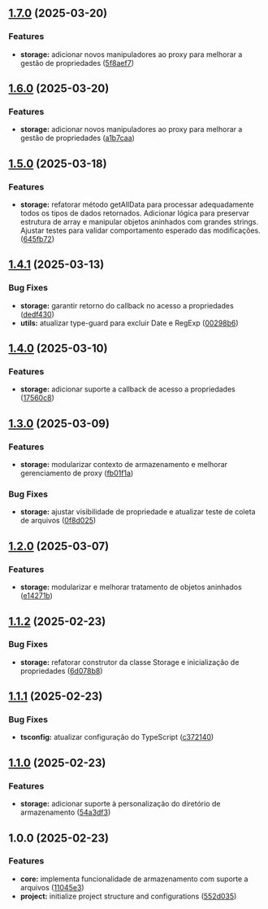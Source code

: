## [1.7.0](https://github.com/kleberoliveira/lazy-load-store/compare/v1.6.0...v1.7.0) (2025-03-20)

### Features

* **storage:** adicionar novos manipuladores ao proxy para melhorar a gestão de propriedades ([5f8aef7](https://github.com/kleberoliveira/lazy-load-store/commit/5f8aef7dedf3521de24cf3a5583943870938ce8f))

## [1.6.0](https://github.com/kleberoliveira/lazy-load-store/compare/v1.5.0...v1.6.0) (2025-03-20)

### Features

* **storage:** adicionar novos manipuladores ao proxy para melhorar a gestão de propriedades ([a1b7caa](https://github.com/kleberoliveira/lazy-load-store/commit/a1b7caa81447efef086bccfa078fab52b73988f0))

## [1.5.0](https://github.com/kleberoliveira/lazy-load-store/compare/v1.4.1...v1.5.0) (2025-03-18)

### Features

* **storage:** refatorar método getAllData para processar adequadamente todos os tipos de dados retornados. Adicionar lógica para preservar estrutura de array e manipular objetos aninhados com grandes strings. Ajustar testes para validar comportamento esperado das modificações. ([645fb72](https://github.com/kleberoliveira/lazy-load-store/commit/645fb72ddee8aab8f0204425fe175ffe7a686bd0))

## [1.4.1](https://github.com/kleberoliveira/lazy-load-store/compare/v1.4.0...v1.4.1) (2025-03-13)

### Bug Fixes

* **storage:** garantir retorno do callback no acesso a propriedades ([dedf430](https://github.com/kleberoliveira/lazy-load-store/commit/dedf430989d733ea1c9cdb821d5d8eaff6baca52))
* **utils:** atualizar type-guard para excluir Date e RegExp ([00298b6](https://github.com/kleberoliveira/lazy-load-store/commit/00298b68cfcd7ab08f304405f747cb516b319496))

## [1.4.0](https://github.com/kleberoliveira/lazy-load-store/compare/v1.3.0...v1.4.0) (2025-03-10)

### Features

* **storage:** adicionar suporte a callback de acesso a propriedades ([17560c8](https://github.com/kleberoliveira/lazy-load-store/commit/17560c89e73f5c3857b0d7c3ee28dff0ab1b1b7d))

## [1.3.0](https://github.com/kleberoliveira/lazy-load-store/compare/v1.2.0...v1.3.0) (2025-03-09)

### Features

* **storage:** modularizar contexto de armazenamento e melhorar gerenciamento de proxy ([fb01f1a](https://github.com/kleberoliveira/lazy-load-store/commit/fb01f1a6a487bf167770b4f09fa814f5fb815919))

### Bug Fixes

* **storage:** ajustar visibilidade de propriedade e atualizar teste de coleta de arquivos ([0f8d025](https://github.com/kleberoliveira/lazy-load-store/commit/0f8d0251002c814e11eae92fbdd3fc2dc1f1a3cf))

## [1.2.0](https://github.com/kleberoliveira/lazy-load-store/compare/v1.1.2...v1.2.0) (2025-03-07)

### Features

* **storage:** modularizar e melhorar tratamento de objetos aninhados ([e14271b](https://github.com/kleberoliveira/lazy-load-store/commit/e14271b8a3197b6d8667d8e6ebd8dd85bf7e93bf))

## [1.1.2](https://github.com/kleberoliveira/lazy-load-store/compare/v1.1.1...v1.1.2) (2025-02-23)

### Bug Fixes

* **storage:** refatorar construtor da classe Storage e inicialização de propriedades ([6d078b8](https://github.com/kleberoliveira/lazy-load-store/commit/6d078b8df126895ec50920ed158b18660858e147))

## [1.1.1](https://github.com/kleberoliveira/lazy-load-store/compare/v1.1.0...v1.1.1) (2025-02-23)

### Bug Fixes

* **tsconfig:** atualizar configuração do TypeScript ([c372140](https://github.com/kleberoliveira/lazy-load-store/commit/c3721402c2e5714539b664356b097dcb855b53c9))

## [1.1.0](https://github.com/kleberoliveira/lazy-load-store/compare/v1.0.0...v1.1.0) (2025-02-23)

### Features

* **storage:** adicionar suporte à personalização do diretório de armazenamento ([54a3df3](https://github.com/kleberoliveira/lazy-load-store/commit/54a3df31ab0388551aa3e733734350c1a4643790))

## 1.0.0 (2025-02-23)

### Features

* **core:** implementa funcionalidade de armazenamento com suporte a arquivos ([11045e3](https://github.com/kleberoliveira/lazy-load-store/commit/11045e37a233832fec117e8bef5ce8db07aeaf87))
* **project:** initialize project structure and configurations ([552d035](https://github.com/kleberoliveira/lazy-load-store/commit/552d0355721d6f3a0e7231a0caf03963dae979c9))
